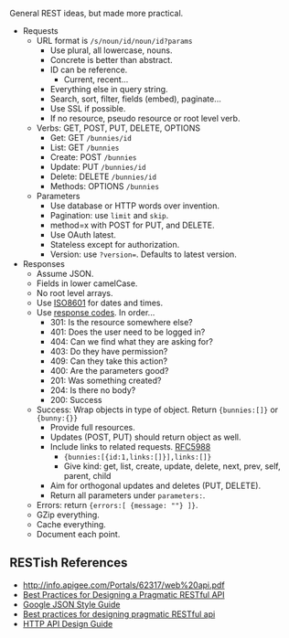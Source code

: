 
General REST ideas, but made more practical.

- Requests
    - URL format is `/s/noun/id/noun/id?params`
        - Use plural, all lowercase, nouns.
        - Concrete is better than abstract.
        - ID can be reference.
            - Current, recent...
        - Everything else in query string.
        - Search, sort, filter, fields (embed), paginate...
        - Use SSL if possible.
        - If no resource, pseudo resource or root level verb.
    - Verbs: GET, POST, PUT, DELETE, OPTIONS
        - Get: GET `/bunnies/id`
        - List: GET `/bunnies`
        - Create: POST `/bunnies`
        - Update: PUT `/bunnies/id`
        - Delete: DELETE `/bunnies/id`
        - Methods: OPTIONS `/bunnies`
    - Parameters
        - Use database or HTTP words over invention.
        - Pagination: use `limit` and `skip`.
        - method=x with POST for PUT, and DELETE.
        - Use OAuth latest.
        - Stateless except for authorization.
        - Version: use `?version=`. Defaults to latest version.
- Responses
    - Assume JSON.
    - Fields in lower camelCase.
    - No root level arrays.
    - Use [ISO8601](http://en.wikipedia.org/wiki/ISO_8601) for dates and times.
    - Use [response codes](https://www.w3.org/Protocols/rfc2616/rfc2616-sec10.html). In order...
        - 301: Is the resource somewhere else?
        - 401: Does the user need to be logged in?
        - 404: Can we find what they are asking for?
        - 403: Do they have permission?
        - 409: Can they take this action?
        - 400: Are the parameters good?
        - 201: Was something created?
        - 204: Is there no body?
        - 200: Success
    - Success: Wrap objects in type of object. Return `{bunnies:[]}` or `{bunny:{}}`
        - Provide full resources.
        - Updates (POST, PUT) should return object as well.
        - Include links to related requests. [RFC5988](https://tools.ietf.org/html/rfc5988)
            - `{bunnies:[{id:1,links:[]}],links:[]}`
            - Give kind: get, list, create, update, delete, next, prev, self, parent, child
        - Aim for orthogonal updates and deletes (PUT, DELETE).
        - Return all parameters under `parameters:`.
    - Errors: return `{errors:[ {message: ""} ]}`.
    - GZip everything.
    - Cache everything.
    - Document each point.

RESTish References
------------------

- http://info.apigee.com/Portals/62317/web%20api.pdf
- [Best Practices for Designing a Pragmatic RESTful API](http://www.vinaysahni.com/best-practices-for-a-pragmatic-restful-api)
- [Google JSON Style Guide](https://google-styleguide.googlecode.com/svn/trunk/jsoncstyleguide.xml)
- [Best practices for designing pragmatic RESTful api](http://www.slideshare.net/mario_cardinal/best-practices-for-designing-pragmatic-restful-api)
- [HTTP API Design Guide](https://github.com/interagent/http-api-design)